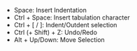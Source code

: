 
- Space: Insert Indentation
- Ctrl + Space: Insert tabulation character
- Ctrl + [ / ]: Indent/Outdent selection
- Ctrl (+ Shift) + Z: Undo/Redo
- Alt + Up/Down: Move Selection